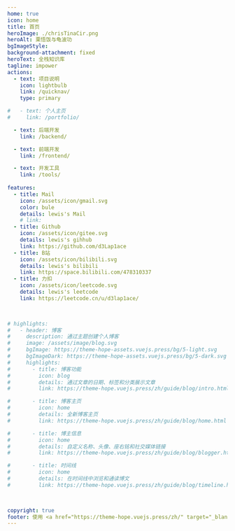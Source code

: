 ```yaml
---
home: true
icon: home
title: 首页
heroImage: ./chrisTinaCir.png
heroAlt: 栗悟饭与龟波功
bgImageStyle:
background-attachment: fixed
heroText: 全栈知识库
tagline: impower
actions:
  - text: 项目说明
    icon: lightbulb
    link: /quicknav/
    type: primary

#   - text: 个人主页
#     link: /portfolio/

  - text: 后端开发
    link: /backend/

  - text: 前端开发
    link: /frontend/

  - text: 开发工具
    link: /tools/
    
features:
  - title: Mail
    icon: /assets/icon/gmail.svg
    color: bule
    details: lewis's Mail
    # link: 
  - title: Github
    icon: /assets/icon/gitee.svg
    details: lewis's gihhub
    link: https://github.com/d3Lap1ace
  - title: B站
    icon: /assets/icon/bilibili.svg
    details: lewis's bilibili
    link: https://space.bilibili.com/478310337
  - title: 力扣
    icon: /assets/icon/leetcode.svg
    details: lewis's leetcode
    link: https://leetcode.cn/u/d3lap1ace/


 
# highlights:
#   - header: 博客
#     description: 通过主题创建个人博客
#     image: /assets/image/blog.svg
#     bgImage: https://theme-hope-assets.vuejs.press/bg/5-light.svg
#     bgImageDark: https://theme-hope-assets.vuejs.press/bg/5-dark.svg
#     highlights:
#       - title: 博客功能
#         icon: blog
#         details: 通过文章的日期、标签和分类展示文章
#         link: https://theme-hope.vuejs.press/zh/guide/blog/intro.html

#       - title: 博客主页
#         icon: home
#         details: 全新博客主页
#         link: https://theme-hope.vuejs.press/zh/guide/blog/home.html

#       - title: 博主信息
#         icon: home
#         details: 自定义名称、头像、座右铭和社交媒体链接
#         link: https://theme-hope.vuejs.press/zh/guide/blog/blogger.html

#       - title: 时间线
#         icon: home
#         details: 在时间线中浏览和通读博文
#         link: https://theme-hope.vuejs.press/zh/guide/blog/timeline.html

  

copyright: true
footer: 使用 <a href="https://theme-hope.vuejs.press/zh/" target="_blank">VuePress Theme Hope</a> 主题 | MIT 协议, 版权所有 © 2019-至今 Mr.lewis
---
```

